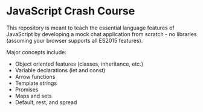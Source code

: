 # JavaScript Crash Course

This repository is meant to teach the essential language features of JavaScript by developing a mock chat application from scratch - no libraries (assuming your browser supports all ES2015 features).

Major concepts include:

* Object oriented features (classes, inheritance, etc.)
* Variable declarations (let and const)
* Arrow functions
* Template strings
* Promises
* Maps and sets
* Default, rest, and spread